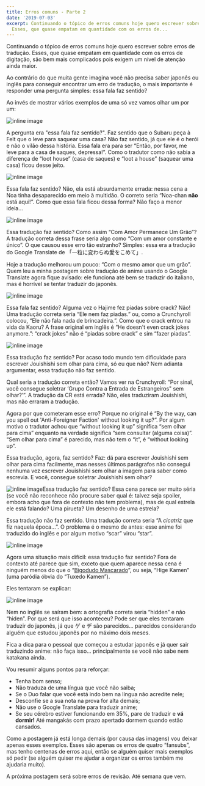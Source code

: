 ```yaml
---
title: Erros comuns - Parte 2
date: '2019-07-03'
excerpt: Continuando o tópico de erros comuns hoje quero escrever sobre erros de tradução.
  Esses, que quase empatam em quantidade com os erros de...
---
```




Continuando o tópico de erros comuns hoje quero escrever sobre erros de tradução. Esses, que quase empatam em quantidade com os erros de digitação, são bem mais complicados pois exigem um nível de atenção ainda maior.

Ao contrário do que muita gente imagina você não precisa saber japonês ou inglês para conseguir encontrar um erro de tradução, o mais importante é responder uma pergunta simples: essa fala faz sentido?

Ao invés de mostrar vários exemplos de uma só vez vamos olhar um por um:

![inline image](https://i.imgur.com/6tzlTle.png)

A pergunta era "essa fala faz sentido?". Faz sentido que o Subaru peça à Felt que o leve para saquear uma casa? Não faz sentido, já que ele é o herói e não o vilão dessa história. Essa fala era para ser “Então, por favor, me leve para a casa de saques, depressa!”. Como o tradutor como não sabia a diferença de “loot house” (casa de saques) e “loot a house” (saquear uma casa) ficou desse jeito.

![inline image](https://i.imgur.com/MKztdZM.png)

Essa fala faz sentido? Não, ela está absurdamente errada: nessa cena a Noa tinha desaparecido em meio à multidão. O correto seria “Noa-chan **não** está aqui!”. Como que essa fala ficou dessa forma? Não faço a menor ideia...

![inline image](https://i.imgur.com/kmFtkIn.png)

Essa tradução faz sentido? Como assim “Com Amor Permanece Um Grão”? A tradução correta dessa frase seria algo como “Com um amor constante e único”. O que causou esse erro tão estranho? Simples: essa era a tradução do Google Translate de 「一粒に変わらぬ愛をこめて」.

Hoje a tradução melhorou um pouco: “Com o mesmo amor que um grão”. Quem leu a minha postagem sobre tradução de anime usando o Google Translate agora fique avisado: ele funciona até bem se traduzir do italiano, mas é horrível se tentar traduzir do japonês.

![inline image](https://i.imgur.com/YQ8pwFl.png)

Essa fala faz sentido? Alguma vez o Hajime fez piadas sobre crack? Não! Uma tradução correta seria “Ele nem faz piadas.” ou, como a Crunchyroll colocou, “Ele não fala nada de brincadeira.”. Como que o crack entrou na vida da Kaoru? A frase original em inglês é “He doesn't even crack jokes anymore.”: “crack jokes” não é “piadas sobre crack” e sim “fazer piadas”.

![inline image](https://i.imgur.com/aKAiZ0o.png)

Essa tradução faz sentido? Por acaso todo mundo tem dificuldade para escrever Jouishishi sem olhar para cima, só eu que não? Nem adianta argumentar, essa tradução não faz sentido.

Qual seria a tradução correta então? Vamos ver na Crunchyroll: “Por sinal, você consegue soletrar ‘Grupo Contra a Entrada de Estrangeiros" sem olhar?’”. A tradução da CR está errada? Não, eles traduziram Jouishishi, mas não erraram a tradução.

Agora por que cometeram esse erro? Porque no original é “By the way, can you spell out 'Anti-Foreigner Faction' without looking it up?”. Por algum motivo o tradutor achou que “without looking it up” significa “sem olhar para cima” enquanto na verdade significa “sem consultar (alguma coisa)”. “Sem olhar para cima” é parecido, mas não tem o “it”, é “without looking up”.

Essa tradução, agora, faz sentido? Faz: dá para escrever Jouishishi sem olhar para cima facilmente, mas nesses últimos parágrafos não consegui nenhuma vez escrever Jouishishi sem olhar a imagem para saber como escrevia. E você, consegue soletrar Jouishishi sem olhar?

![inline image](https://i.imgur.com/nA9MU9o.png)Essa tradução faz sentido? Essa cena parece ser muito séria (se você não reconhece não procure saber qual é: talvez seja spoiler, embora acho que fora de contexto não tem problema), mas de qual estrela ele está falando? Uma pirueta? Um desenho de uma estrela?

Essa tradução não faz sentido. Uma tradução correta seria “A *cicatriz* que fiz naquela época…”. O problema é o mesmo de antes: esse anime foi traduzido do inglês e por algum motivo “scar” virou “star”. 

![inline image](https://i.imgur.com/8ApxkOa.png)

Agora uma situação mais difícil: essa tradução faz sentido? Fora de contexto até parece que sim, exceto que quem aparece nessa cena é ninguém menos do que o “[Bigodudo Mascarado](https://haruhi.fandom.com/wiki/Masked_Mustache!)”, ou seja, “Hige Kamen” (uma paródia óbvia do “Tuxedo Kamen”).

Eles tentaram se explicar:

![inline image](https://i.imgur.com/FEFYEPI.png)

Nem no inglês se saíram bem: a ortografia correta seria “hidden” e não “hiden”. Por que será que isso aconteceu? Pode ser que eles tentaram traduzir do japonês, já que ゲ e デ são parecidos… parecidos considerando alguém que estudou japonês por no máximo dois meses.

Fica a dica para o pessoal que começou a estudar japonês e já quer sair traduzindo anime: não faça isso… principalmente se você não sabe nem katakana ainda.

Vou resumir alguns pontos para reforçar:

* Tenha bom senso;
* Não traduza de uma língua que você não saiba;
* Se o Duo falar que você está indo bem na língua não acredite nele;
* Desconfie se a sua nota na prova for alta demais;
* Não use o Google Translate para traduzir anime;
* Se seu cérebro estiver funcionando em 35%, pare de traduzir e **vá dormir!**  Até mangakás com prazo apertado dormem quando estão cansados.

Como a postagem já está longa demais (por causa das imagens) vou deixar apenas esses exemplos. Esses são apenas os erros de quatro “fansubs”, mas tenho centenas de erros aqui, então se alguém quiser mais exemplos só pedir (se alguém quiser me ajudar a organizar os erros também me ajudaria muito).

A próxima postagem será sobre erros de revisão. Até semana que vem.